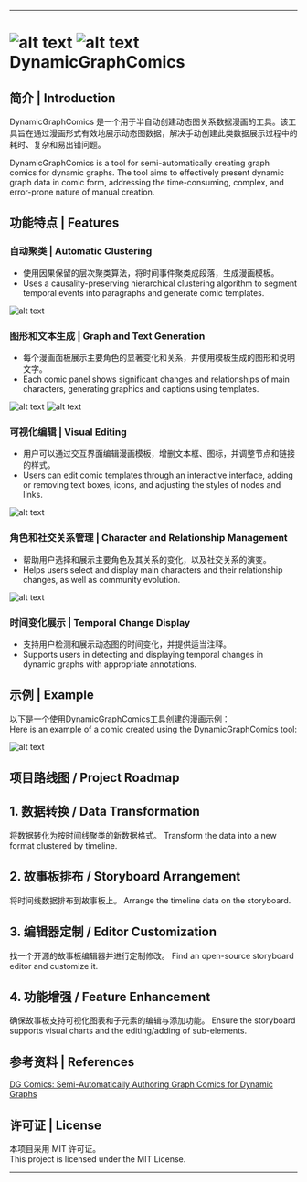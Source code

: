 * * *
![alt text](./assets/image-1.png)
![alt text](./assets/1723517877755.png)
DynamicGraphComics
==================

简介 | Introduction
-----------------

DynamicGraphComics 是一个用于半自动创建动态图关系数据漫画的工具。该工具旨在通过漫画形式有效地展示动态图数据，解决手动创建此类数据展示过程中的耗时、复杂和易出错问题。

DynamicGraphComics is a tool for semi-automatically creating graph comics for dynamic graphs. The tool aims to effectively present dynamic graph data in comic form, addressing the time-consuming, complex, and error-prone nature of manual creation.

功能特点 | Features
---------------

### 自动聚类 | Automatic Clustering

*   使用因果保留的层次聚类算法，将时间事件聚类成段落，生成漫画模板。
*   Uses a causality-preserving hierarchical clustering algorithm to segment temporal events into paragraphs and generate comic templates.

![alt text](./assets/image.png)

### 图形和文本生成 | Graph and Text Generation

*   每个漫画面板展示主要角色的显著变化和关系，并使用模板生成的图形和说明文字。
*   Each comic panel shows significant changes and relationships of main characters, generating graphics and captions using templates.

![alt text](./assets/image-3.png)
![alt text](./assets/1723519792340.jpg)

### 可视化编辑 | Visual Editing

*   用户可以通过交互界面编辑漫画模板，增删文本框、图标，并调整节点和链接的样式。
*   Users can edit comic templates through an interactive interface, adding or removing text boxes, icons, and adjusting the styles of nodes and links.

![alt text](./assets/image-2.png)

### 角色和社交关系管理 | Character and Relationship Management

*   帮助用户选择和展示主要角色及其关系的变化，以及社交关系的演变。
*   Helps users select and display main characters and their relationship changes, as well as community evolution.

![alt text](./assets/image-4.png)

### 时间变化展示 | Temporal Change Display

*   支持用户检测和展示动态图的时间变化，并提供适当注释。
*   Supports users in detecting and displaying temporal changes in dynamic graphs with appropriate annotations.


示例 | Example
------------

以下是一个使用DynamicGraphComics工具创建的漫画示例：  
Here is an example of a comic created using the DynamicGraphComics tool:

![alt text](./assets/1723517877765.jpg)


项目路线图 / Project Roadmap
---------------

## 1. 数据转换 / Data Transformation

将数据转化为按时间线聚类的新数据格式。
Transform the data into a new format clustered by timeline.

## 2. 故事板排布 / Storyboard Arrangement

将时间线数据排布到故事板上。
Arrange the timeline data on the storyboard.

## 3. 编辑器定制 / Editor Customization

找一个开源的故事板编辑器并进行定制修改。
Find an open-source storyboard editor and customize it.

## 4. 功能增强 / Feature Enhancement

确保故事板支持可视化图表和子元素的编辑与添加功能。
Ensure the storyboard supports visual charts and the editing/adding of sub-elements.




参考资料 | References
---------------

[DG Comics: Semi-Automatically Authoring Graph Comics for Dynamic Graphs](https://arxiv.org/html/2408.04874v1)

许可证 | License
-------------

本项目采用 MIT 许可证。  
This project is licensed under the MIT License.

* * *
